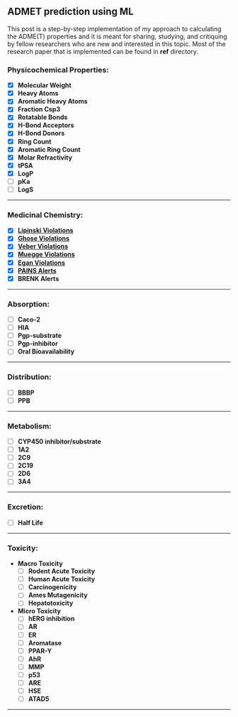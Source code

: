 ## ADMET prediction using ML 

This post is a step-by-step implementation of my approach to calculating the ADME(T) properties and it is meant for sharing, studying, and critiquing by fellow researchers who are new and interested in this topic. Most of the research paper that is implemented can be found in **ref** directory. 

### **Physicochemical Properties:**

*   [x] **Molecular Weight**
*   [x] **Heavy Atoms**
*   [x] **Aromatic Heavy Atoms**
*   [x] **Fraction Csp3**
*   [x] **Rotatable Bonds**
*   [x] **H-Bond Acceptors**
*   [x] **H-Bond Donors**
*   [x] **Ring Count**
*   [x] **Aromatic Ring Count**
*   [x] **Molar Refractivity**
*   [x] **tPSA**
*   [x] **LogP**
*   [ ] **pKa**
*   [ ] **LogS**

---

### **Medicinal Chemistry:**

*   [x] [**Lipinski Violations**](https://en.wikipedia.org/wiki/Lipinski%27s_rule_of_five) 
*   [x] [**Ghose Violations**](https://github.com/santuchal/adme_predection/blob/master/ref/ghose1999.pdf)
*   [x] [**Veber Violations**](https://github.com/santuchal/adme_predection/blob/master/ref/veber2002.pdf)
*   [x] [**Muegge Violations**](https://github.com/santuchal/adme_predection/blob/master/ref/muegge2001.pdf)
*   [x] [**Egan Violations**](https://github.com/santuchal/adme_predection/blob/master/ref/egan2000.pdf)
*   [x] [**PAINS Alerts**](https://en.wikipedia.org/wiki/Pan-assay_interference_compounds)
*   [x] **BRENK Alerts**

---

### **Absorption:**

*   [ ] **Caco-2**
*   [ ] **HIA**
*   [ ] **Pgp-substrate**
*   [ ] **Pgp-inhibitor**
*   [ ] **Oral Bioavailability**

---

### **Distribution:**

*   [ ] **BBBP**
*   [ ] **PPB**

---

### **Metabolism:**

*   [ ] **CYP450 inhibitor/substrate**
*   [ ] **1A2**
*   [ ] **2C9**
*   [ ] **2C19**
*   [ ] **2D6**
*   [ ] **3A4**

---

### **Excretion:**

*   [ ] **Half Life**

---

### **Toxicity:**

*   **Macro Toxicity**
    *   [ ] **Rodent Acute Toxicity**
    *   [ ] **Human Acute Toxicity**
    *   [ ] **Carcinogenicity**
    *   [ ] **Ames Mutagenicity**
    *   [ ] **Hepatotoxicity**
*   **Micro Toxicity**
    *   [ ] **hERG inhibition**
    *   [ ] **AR**
    *   [ ] **ER**
    *   [ ] **Aromatase**
    *   [ ] **PPAR-Y**
    *   [ ] **AhR**
    *   [ ] **MMP**
    *   [ ] **p53**
    *   [ ] **ARE**
    *   [ ] **HSE**
    *   [ ] **ATAD5**

---